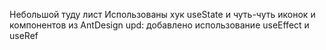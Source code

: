 Небольшой туду лист
Использованы хук useState и чуть-чуть иконок и компонентов из AntDesign
upd: добавлено использование useEffect и useRef
